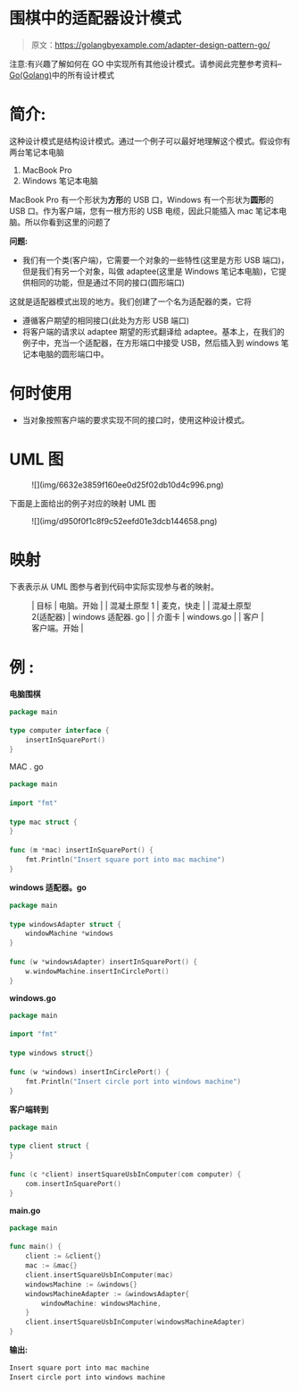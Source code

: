 # 围棋中的适配器设计模式

> 原文：<https://golangbyexample.com/adapter-design-pattern-go/>

注意:有兴趣了解如何在 GO 中实现所有其他设计模式。请参阅此完整参考资料–[Go(Golang)](https://golangbyexample.com/all-design-patterns-golang/)中的所有设计模式

# **简介:**

这种设计模式是结构设计模式。通过一个例子可以最好地理解这个模式。假设你有两台笔记本电脑

1.  MacBook Pro
2.  Windows 笔记本电脑

MacBook Pro 有一个形状为**方形**的 USB 口，Windows 有一个形状为**圆形**的 USB 口。作为客户端，您有一根方形的 USB 电缆，因此只能插入 mac 笔记本电脑。所以你看到这里的问题了

**问题:**

*   我们有一个类(客户端)，它需要一个对象的一些特性(这里是方形 USB 端口)，但是我们有另一个对象，叫做 adaptee(这里是 Windows 笔记本电脑)，它提供相同的功能，但是通过不同的接口(圆形端口)

这就是适配器模式出现的地方。我们创建了一个名为适配器的类，它将

*   遵循客户期望的相同接口(此处为方形 USB 端口)
*   将客户端的请求以 adaptee 期望的形式翻译给 adaptee。基本上，在我们的例子中，充当一个适配器，在方形端口中接受 USB，然后插入到 windows 笔记本电脑的圆形端口中。

# **何时使用**

*   当对象按照客户端的要求实现不同的接口时，使用这种设计模式。

# **UML 图**

<figure class="wp-block-image">![](img/6632e3859f160ee0d25f02db10d4c996.png)</figure>

下面是上面给出的例子对应的映射 UML 图

<figure class="wp-block-image">![](img/d950f0f1c8f9c52eefd01e3dcb144658.png)</figure>

# **映射**

下表表示从 UML 图参与者到代码中实际实现参与者的映射。

<figure class="wp-block-table is-style-stripes">

| 目标 | 电脑。开始 |
| 混凝土原型 1 | 麦克，快走 |
| 混凝土原型 2(适配器) | windows 适配器. go |
| 介面卡 | windows.go |
| 客户 | 客户端。开始 |

</figure>

# **例** :

**电脑围棋**

```go
package main

type computer interface {
    insertInSquarePort()
}
```

MAC . go

```go
package main

import "fmt"

type mac struct {
}

func (m *mac) insertInSquarePort() {
    fmt.Println("Insert square port into mac machine")
}
```

**windows 适配器。go**

```go
package main

type windowsAdapter struct {
	windowMachine *windows
}

func (w *windowsAdapter) insertInSquarePort() {
	w.windowMachine.insertInCirclePort()
} 
```

**windows.go**

```go
package main

import "fmt"

type windows struct{}

func (w *windows) insertInCirclePort() {
    fmt.Println("Insert circle port into windows machine")
}
```

**客户端转到**

```go
package main

type client struct {
}

func (c *client) insertSquareUsbInComputer(com computer) {
    com.insertInSquarePort()
}
```

**main.go**

```go
package main

func main() {
    client := &client{}
    mac := &mac{}
    client.insertSquareUsbInComputer(mac)
    windowsMachine := &windows{}
    windowsMachineAdapter := &windowsAdapter{
        windowMachine: windowsMachine,
    }
    client.insertSquareUsbInComputer(windowsMachineAdapter)
}
```

**输出:**

```go
Insert square port into mac machine
Insert circle port into windows machine
```